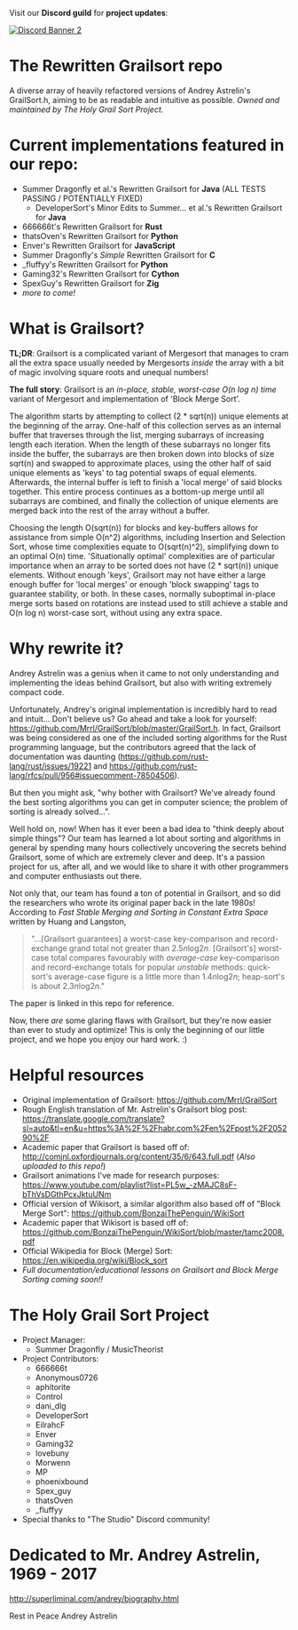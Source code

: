 Visit our **Discord guild** for **project updates**:

[![Discord Banner 2](https://discordapp.com/api/guilds/592082838791127075/widget.png?style=banner2)](https://discord.com/invite/2xGkKC2)

# The Rewritten Grailsort repo
A diverse array of heavily refactored versions of Andrey Astrelin's GrailSort.h, aiming to be as readable and intuitive as possible. *Owned and maintained by The Holy Grail Sort Project.*

# Current implementations featured in our repo:
* Summer Dragonfly et al.'s Rewritten Grailsort for **Java** (ALL TESTS PASSING / POTENTIALLY FIXED)
  * DeveloperSort's Minor Edits to Summer... et al.'s Rewritten Grailsort for **Java**
* 666666t's Rewritten Grailsort for **Rust**
* thatsOven's Rewritten Grailsort for **Python**
* Enver's Rewritten Grailsort for **JavaScript**
* Summer Dragonfly's *Simple* Rewritten Grailsort for **C**
* \_fluffyy's Rewritten Grailsort for **Python**
* Gaming32's Rewritten Grailsort for **Cython**
* SpexGuy's Rewritten Grailsort for **Zig**
* *more to come!*

# What is Grailsort?
__TL;DR__: Grailsort is a complicated variant of Mergesort that manages to cram all the extra space usually needed by Mergesorts *inside* the array with a bit of magic involving square roots and unequal numbers!

**The full story**: Grailsort is an *in-place, stable, worst-case O(n log n) time* variant of Mergesort and implementation of 'Block Merge Sort'.

The algorithm starts by attempting to collect (2 * sqrt(n)) unique elements at the beginning of the array. One-half of this collection serves as an internal buffer that traverses through the list, merging subarrays of increasing length each iteration. When the length of these subarrays no longer fits inside the buffer, the subarrays are then broken down into blocks of size sqrt(n) and swapped to approximate places, using the other half of said unique elements as 'keys' to tag potential swaps of equal elements. Afterwards, the internal buffer is left to finish a 'local merge' of said blocks together. This entire process continues as a bottom-up merge until all subarrays are combined, and finally the collection of unique elements are merged back into the rest of the array without a buffer.

Choosing the length O(sqrt(n)) for blocks and key-buffers allows for assistance from simple O(n^2) algorithms, including Insertion and Selection Sort, whose time complexities equate to O(sqrt(n)^2), simplifying down to an optimal O(n) time. 'Situationally optimal' complexities are of particular importance when an array to be sorted does not have (2 * sqrt(n)) unique elements. Without enough 'keys', Grailsort may not have either a large enough buffer for 'local merges' or enough 'block swapping' tags to guarantee stability, or both. In these cases, normally suboptimal in-place merge sorts based on rotations are instead used to still achieve a stable and O(n log n) worst-case sort, without using any extra space.

# Why rewrite it?
Andrey Astrelin was a genius when it came to not only understanding and implementing the ideas behind Grailsort, but also with writing extremely compact code.

Unfortunately, Andrey's original implementation is incredibly hard to read and intuit... Don't believe us? Go ahead and take a look for yourself: https://github.com/Mrrl/GrailSort/blob/master/GrailSort.h. In fact, Grailsort was being considered as one of the included sorting algorithms for the Rust programming language, but the contributors agreed that the lack of documentation was daunting (https://github.com/rust-lang/rust/issues/19221 and https://github.com/rust-lang/rfcs/pull/956#issuecomment-78504506).

But then you might ask, "why bother with Grailsort? We've already found the best sorting algorithms you can get in computer science; the problem of sorting is already solved...".

Well hold on, now! When has it ever been a bad idea to "think deeply about simple things"? Our team has learned a lot about sorting and algorithms in general by spending many hours collectively uncovering the secrets behind Grailsort, some of which are extremely clever and deep. It's a passion project for us, after all, and we would like to share it with other programmers and computer enthusiasts out there.

Not only that, our team has found a ton of potential in Grailsort, and so did the researchers who wrote its original paper back in the late 1980s! According to *Fast Stable Merging and Sorting in Constant Extra Space* written by Huang and Langston,

> "...[Grailsort guarantees] a worst-case key-comparison and record-exchange grand total not greater than 2.5*n*log2*n*. [Grailsort's] worst-case total compares favourably with   *average-case* key-comparison and record-exchange totals for popular *unstable* methods: quick-sort's average-case figure is a little more than 1.4*n*log2*n*; heap-sort's is     about 2.3*n*log2*n*."
  
The paper is linked in this repo for reference.

Now, there *are* some glaring flaws with Grailsort, but they're now easier than ever to study and optimize! This is only the beginning of our little project, and we hope you enjoy our hard work. :)

# Helpful resources
- Original implementation of Grailsort: https://github.com/Mrrl/GrailSort
- Rough English translation of Mr. Astrelin's Grailsort blog post: https://translate.google.com/translate?sl=auto&tl=en&u=https%3A%2F%2Fhabr.com%2Fen%2Fpost%2F205290%2F
- Academic paper that Grailsort is based off of: http://comjnl.oxfordjournals.org/content/35/6/643.full.pdf (*Also uploaded to this repo!*)
- Grailsort animations I've made for research purposes: https://www.youtube.com/playlist?list=PL5w_-zMAJC8sF-bThVsDGthPcxJktuUNm
- Official version of Wikisort, a similar algorithm also based off of "Block Merge Sort": https://github.com/BonzaiThePenguin/WikiSort
- Academic paper that Wikisort is based off of: https://github.com/BonzaiThePenguin/WikiSort/blob/master/tamc2008.pdf
- Official Wikipedia for Block (Merge) Sort: https://en.wikipedia.org/wiki/Block_sort
- *Full documentation/educational lessons on Grailsort and Block Merge Sorting coming soon!!*

# The Holy Grail Sort Project
 * Project Manager:
   * Summer Dragonfly / MusicTheorist
 * Project Contributors:
   * 666666t
   * Anonymous0726
   * aphitorite
   * Control
   * dani_dlg
   * DeveloperSort
   * EilrahcF
   * Enver
   * Gaming32
   * lovebuny
   * Morwenn
   * MP
   * phoenixbound
   * Spex_guy
   * thatsOven
   * \_fluffyy
 * Special thanks to "The Studio" Discord community!

# Dedicated to Mr. Andrey Astrelin, 1969 - 2017
http://superliminal.com/andrey/biography.html

Rest in Peace Andrey Astrelin
